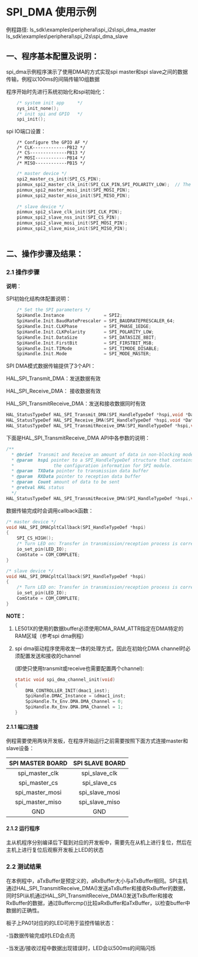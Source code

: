 # SPI_DMA 使用示例

例程路径: ls_sdk\examples\peripheral\spi_i2s\spi_dma_master
          ls_sdk\examples\peripheral\spi_i2s\spi_dma_slave

## 一、程序基本配置及说明：

spi_dma示例程序演示了使用DMA的方式实现spi master和spi slave之间的数据传输，例程以100ms的间隔传输10组数据

程序开始时先进行系统初始化和spi初始化：

```c
    /* system init app     */
    sys_init_none();
    /* init spi and GPIO   */
    spi_init();
```

spi IO端口设置：

        /* Configure the GPIO AF */
        /* CLK-------------PB12 */	
        /* CS--------------PB13 */	
        /* MOSI------------PB14 */	
        /* MISO------------PB15 */
```C	
    /* master device */
    spi2_master_cs_init(SPI_CS_PIN);
    pinmux_spi2_master_clk_init(SPI_CLK_PIN,SPI_POLARITY_LOW);  // The idle state of clock must correspond to the polarity
    pinmux_spi2_master_mosi_init(SPI_MOSI_PIN); 
    pinmux_spi2_master_miso_init(SPI_MISO_PIN);
 
    /* slave device */
    pinmux_spi2_slave_clk_init(SPI_CLK_PIN);
    pinmux_spi2_slave_nss_init(SPI_CS_PIN);
    pinmux_spi2_slave_mosi_init(SPI_MOSI_PIN);
    pinmux_spi2_slave_miso_init(SPI_MISO_PIN);
   
```

## 二、操作步骤及结果：

### 2.1 操作步骤

**说明**：

SPI初始化结构体配置说明：

```C
    /* Set the SPI parameters */
    SpiHandle.Instance               = SPI2;   						        /*选择SPI Instance */
    SpiHandle.Init.BaudRatePrescaler = SPI_BAUDRATEPRESCALER_64;		    /*设置时钟分频因子，fpclk/分频数=fSCK */
    SpiHandle.Init.CLKPhase          = SPI_PHASE_1EDGE;				        /*设置时钟相位，可选奇/偶数边沿采样 */
    SpiHandle.Init.CLKPolarity       = SPI_POLARITY_LOW;				    /*设置时钟极性CPOL，可选高/低电平*/
    SpiHandle.Init.DataSize          = SPI_DATASIZE_8BIT;				    /*设置SPI的数据帧长度，可选8/16位 */
    SpiHandle.Init.FirstBit          = SPI_FIRSTBIT_MSB;				    /*设置MSB/LSB先行 */
    SpiHandle.Init.TIMode            = SPI_TIMODE_DISABLE;			        /*指定是否启用TI模式 */
    SpiHandle.Init.Mode 			 = SPI_MODE_MASTER;		                /*设置SPI的主/从机模式,可选主机/从机 */
```

SPI DMA模式数据传输提供了3个API：

HAL_SPI_Transmit_DMA：发送数据有效

HAL_SPI_Receive_DMA：  接收数据有效

HAL_SPI_TransmitReceive_DMA：发送和接收数据同时有效

```c
HAL_StatusTypeDef HAL_SPI_Transmit_DMA(SPI_HandleTypeDef *hspi,void *Data,uint16_t Count)
HAL_StatusTypeDef HAL_SPI_Receive_DMA(SPI_HandleTypeDef *hspi,void *Data,uint16_t Count)
HAL_StatusTypeDef HAL_SPI_TransmitReceive_DMA(SPI_HandleTypeDef *hspi,void *TX_Data,void *RX_Data,uint16_t Count)
```

下面是HAL_SPI_TransmitReceive_DMA  API中各参数的说明：

```c
/**
  * @brief  Transmit and Receive an amount of data in non-blocking mode with DMA.
  * @param  hspi pointer to a SPI_HandleTypeDef structure that contains
  *               the configuration information for SPI module.
  * @param  TXData pointer to transmission data buffer
  * @param  RXData pointer to reception data buffer
  * @param  Count amount of data to be sent
  * @retval HAL status
  */
HAL_StatusTypeDef HAL_SPI_TransmitReceive_DMA(SPI_HandleTypeDef *hspi,void *TX_Data,void *RX_Data,uint16_t Count)


```

数据传输完成时会调用callback函数：

```c
/* master device */
void HAL_SPI_DMACpltCallback(SPI_HandleTypeDef *hspi) 
{
    SPI_CS_HIGH();
    /* Turn LED on: Transfer in transmission/reception process is correct */
    io_set_pin(LED_IO);
    ComState = COM_COMPLETE;
}

/* slave device */
void HAL_SPI_DMACpltCallback(SPI_HandleTypeDef *hspi) 
{
    /* Turn LED on: Transfer in transmission/reception process is correct */
    io_set_pin(LED_IO);
    ComState = COM_COMPLETE;
}
```
**NOTE：** 

1. LE501X的使用的数据buffer必须使用DMA_RAM_ATTR指定在DMA特定的RAM区域（参考spi dma例程）

2. spi dma驱动程序使用收发一体的处理方式，因此在初始化DMA channel时必须配置发送和接收的channel

    (即使只使用transmit或receive也需要配置两个channel):

    ```c  
    static void spi_dma_channel_init(void)
    {
        DMA_CONTROLLER_INIT(dmac1_inst);
        SpiHandle.DMAC_Instance = &dmac1_inst;
        SpiHandle.Tx_Env.DMA.DMA_Channel = 0;
        SpiHandle.Rx_Env.DMA.DMA_Channel = 1;
    }
    ```

#### 2.1.1 端口连接

例程需要使用两块开发板，在程序开始运行之前需要按照下面方式连接master和slave设备：

| SPI MASTER BOARD | SPI SLAVE BOARD |
| :--------------: | :-------------: |
|  spi_master_clk  |  spi_slave_clk  |
|  spi_master_cs   |  spi_slave_cs   |
| spi_master_mosi  | spi_slave_mosi  |
| spi_master_miso  | spi_slave_miso  |
|       GND        |       GND       |

#### 2.1.2  运行程序

主从机程序分别编译后下载到对应的开发板中，需要先在从机上进行复位，然后在主机上进行复位后观察开发板上LED的状态

### 2.2 测试结果

在本例程中，aTxBuffer是预定义的，aRxBuffer大小与aTxBuffer相同。SPI主机通过HAL_SPI_TransmitReceive_DMA()发送aTxBuffer和接收RxBuffer的数据，同时SPI从机通过HAL_SPI_TransmitReceive_DMA()发送TxBuffer和接收RxBuffer的数据，通过Buffercmp()比较aRxBuffer和aTxBuffer，以检查buffer中数据的正确性。 

板子上PA01对应的的LED可用于监控传输状态：

-当数据传输完成时LED会点亮

-当发送/接收过程中数据出现错误时，LED会以500ms的间隔闪烁